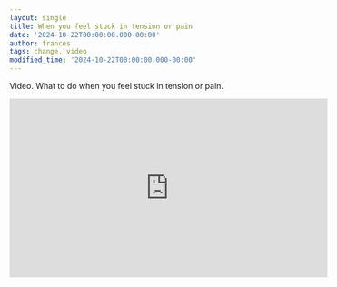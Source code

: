 ```yaml
---
layout: single
title: When you feel stuck in tension or pain
date: '2024-10-22T00:00:00.000-00:00'
author: frances
tags: change, video
modified_time: '2024-10-22T00:00:00.000-00:00'
---
```


Video. What to do when you feel stuck in tension or pain.


<iframe width="560" height="315" src="https://www.youtube.com/embed/yMDoG2F4Cps?si=3BlgniWWjDK3qYsy" frameborder="0" allow="accelerometer; autoplay; clipboard-write; encrypted-media; gyroscope; picture-in-picture" allowfullscreen></iframe>

